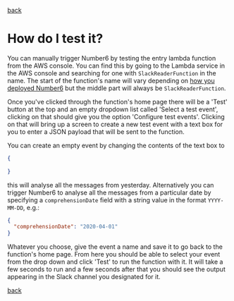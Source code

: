 [back](./})

# How do I test it?

You can manually trigger Number6 by testing the entry lambda function from the AWS console. You can find this by going to the Lambda service in the AWS console and searching for one with `SlackReaderFunction` in the name. The start of the function's name will vary depending on [how you deployed Number6](./how_do_i_get_it.md) but the middle part will always be `SlackReaderFunction`.

Once you've clicked through the function's home page there will be a 'Test' button at the top and an empty dropdown list called 'Select a test event', clicking on that should give you the option 'Configure test events'. Clicking on that will bring up a screen to create a new test event with a text box for you to enter a JSON payload that will be sent to the function.

You can create an empty event by changing the contents of the text box to 

```json
{
  
}
```

this will analyse all the messages from yesterday. Alternatively you can trigger Number6 to analyse all the messages from a particular date by specifying a `comprehensionDate` field with a string value in the format `YYYY-MM-DD`, e.g.:

```json
{
  "comprehensionDate": "2020-04-01"
}
```

Whatever you choose, give the event a name and save it to go back to the function's home page. From here you should be able to select your event from the drop down and click 'Test' to run the function with it. It will take a few seconds to run and a few seconds after that you should see the output appearing in the Slack channel you designated for it.

[back](./})